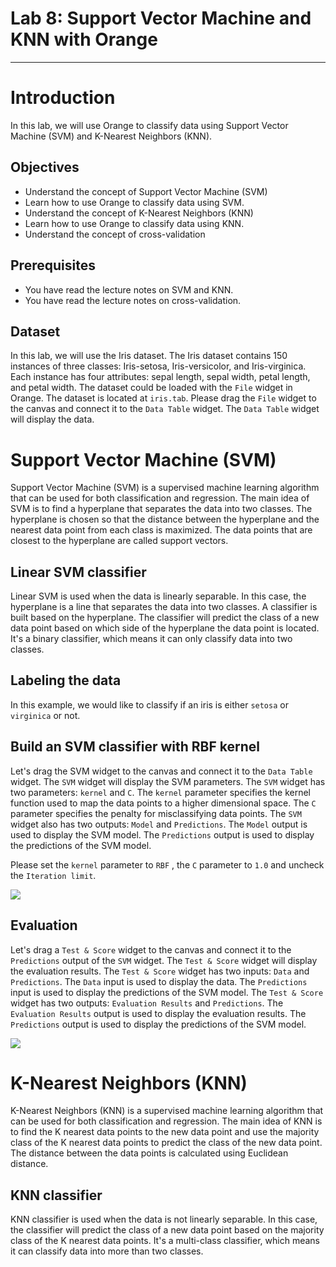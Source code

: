 # Lab 8: Support Vector Machine and KNN with Orange

---

# Introduction

In this lab, we will use Orange to classify data using Support Vector Machine (SVM) and K-Nearest Neighbors (KNN).

## Objectives

- Understand the concept of Support Vector Machine (SVM)
- Learn how to use Orange to classify data using SVM.
- Understand the concept of K-Nearest Neighbors (KNN)
- Learn how to use Orange to classify data using KNN.
- Understand the concept of cross-validation

## Prerequisites

- You have read the lecture notes on SVM and KNN.
- You have read the lecture notes on cross-validation.

## Dataset

In this lab, we will use the Iris dataset. The Iris dataset contains 150 instances of three classes: Iris-setosa, Iris-versicolor, and Iris-virginica. Each instance has four attributes: sepal length, sepal width, petal length, and petal width. The dataset could be loaded with the `File` widget in Orange. The dataset is located at `iris.tab`. Please drag the `File` widget to the canvas and connect it to the `Data Table` widget. The `Data Table` widget will display the data.

# Support Vector Machine (SVM)

Support Vector Machine (SVM) is a supervised machine learning algorithm that can be used for both classification and regression. The main idea of SVM is to find a hyperplane that separates the data into two classes. The hyperplane is chosen so that the distance between the hyperplane and the nearest data point from each class is maximized. The data points that are closest to the hyperplane are called support vectors.

## Linear SVM classifier

Linear SVM is used when the data is linearly separable. In this case, the hyperplane is a line that separates the data into two classes. A classifier is built based on the hyperplane. The classifier will predict the class of a new data point based on which side of the hyperplane the data point is located. It's a binary classifier, which means it can only classify data into two classes.

## Labeling the data

In this example, we would like to classify if an iris is either `setosa` or `virginica` or not.

## Build an SVM classifier with RBF kernel

Let's drag the SVM widget to the canvas and connect it to the `Data Table` widget. The `SVM` widget will display the SVM parameters. The `SVM` widget has two parameters: `kernel` and `C`. The `kernel` parameter specifies the kernel function used to map the data points to a higher dimensional space. The `C` parameter specifies the penalty for misclassifying data points. The `SVM` widget also has two outputs: `Model` and `Predictions`. The `Model` output is used to display the SVM model. The `Predictions` output is used to display the predictions of the SVM model.

Please set the `kernel` parameter to `RBF` , the `C` parameter to `1.0` and uncheck the `Iteration limit`.

![](images/iris-svm.gif)

## Evaluation

Let's drag a `Test & Score` widget to the canvas and connect it to the `Predictions` output of the `SVM` widget. The `Test & Score` widget will display the evaluation results. The `Test & Score` widget has two inputs: `Data` and `Predictions`. The `Data` input is used to display the data. The `Predictions` input is used to display the predictions of the SVM model. The `Test & Score` widget has two outputs: `Evaluation Results` and `Predictions`. The `Evaluation Results` output is used to display the evaluation results. The `Predictions` output is used to display the predictions of the SVM model.

![](images/iris-svm-evaluation.gif)

# K-Nearest Neighbors (KNN)

K-Nearest Neighbors (KNN) is a supervised machine learning algorithm that can be used for both classification and regression. The main idea of KNN is to find the K nearest data points to the new data point and use the majority class of the K nearest data points to predict the class of the new data point. The distance between the data points is calculated using Euclidean distance.

## KNN classifier

KNN classifier is used when the data is not linearly separable. In this case, the classifier will predict the class of a new data point based on the majority class of the K nearest data points. It's a multi-class classifier, which means it can classify data into more than two classes.